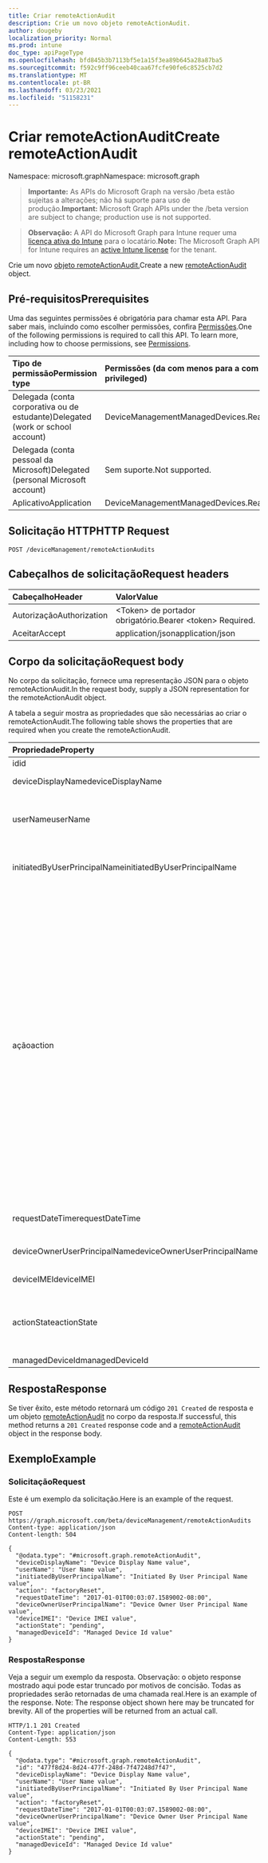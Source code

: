 ```yaml
---
title: Criar remoteActionAudit
description: Crie um novo objeto remoteActionAudit.
author: dougeby
localization_priority: Normal
ms.prod: intune
doc_type: apiPageType
ms.openlocfilehash: bfd845b3b7113bf5e1a15f3ea89b645a28a87ba5
ms.sourcegitcommit: f592c9ff96ceeb40caa67fcfe90fe6c8525cb7d2
ms.translationtype: MT
ms.contentlocale: pt-BR
ms.lasthandoff: 03/23/2021
ms.locfileid: "51158231"
---
```

# <a name="create-remoteactionaudit"></a><span data-ttu-id="e77e3-103">Criar remoteActionAudit</span><span class="sxs-lookup"><span data-stu-id="e77e3-103">Create remoteActionAudit</span></span>

<span data-ttu-id="e77e3-104">Namespace: microsoft.graph</span><span class="sxs-lookup"><span data-stu-id="e77e3-104">Namespace: microsoft.graph</span></span>

> <span data-ttu-id="e77e3-105">**Importante:** As APIs do Microsoft Graph na versão /beta estão sujeitas a alterações; não há suporte para uso de produção.</span><span class="sxs-lookup"><span data-stu-id="e77e3-105">**Important:** Microsoft Graph APIs under the /beta version are subject to change; production use is not supported.</span></span>

> <span data-ttu-id="e77e3-106">**Observação:** A API do Microsoft Graph para Intune requer uma [licença ativa do Intune](https://go.microsoft.com/fwlink/?linkid=839381) para o locatário.</span><span class="sxs-lookup"><span data-stu-id="e77e3-106">**Note:** The Microsoft Graph API for Intune requires an [active Intune license](https://go.microsoft.com/fwlink/?linkid=839381) for the tenant.</span></span>

<span data-ttu-id="e77e3-107">Crie um novo [objeto remoteActionAudit.](../resources/intune-devices-remoteactionaudit.md)</span><span class="sxs-lookup"><span data-stu-id="e77e3-107">Create a new [remoteActionAudit](../resources/intune-devices-remoteactionaudit.md) object.</span></span>

## <a name="prerequisites"></a><span data-ttu-id="e77e3-108">Pré-requisitos</span><span class="sxs-lookup"><span data-stu-id="e77e3-108">Prerequisites</span></span>
<span data-ttu-id="e77e3-p101">Uma das seguintes permissões é obrigatória para chamar esta API. Para saber mais, incluindo como escolher permissões, confira [Permissões](/graph/permissions-reference).</span><span class="sxs-lookup"><span data-stu-id="e77e3-p101">One of the following permissions is required to call this API. To learn more, including how to choose permissions, see [Permissions](/graph/permissions-reference).</span></span>

|<span data-ttu-id="e77e3-111">Tipo de permissão</span><span class="sxs-lookup"><span data-stu-id="e77e3-111">Permission type</span></span>|<span data-ttu-id="e77e3-112">Permissões (da com menos para a com mais privilégios)</span><span class="sxs-lookup"><span data-stu-id="e77e3-112">Permissions (from least to most privileged)</span></span>|
|:---|:---|
|<span data-ttu-id="e77e3-113">Delegada (conta corporativa ou de estudante)</span><span class="sxs-lookup"><span data-stu-id="e77e3-113">Delegated (work or school account)</span></span>|<span data-ttu-id="e77e3-114">DeviceManagementManagedDevices.ReadWrite.All</span><span class="sxs-lookup"><span data-stu-id="e77e3-114">DeviceManagementManagedDevices.ReadWrite.All</span></span>|
|<span data-ttu-id="e77e3-115">Delegada (conta pessoal da Microsoft)</span><span class="sxs-lookup"><span data-stu-id="e77e3-115">Delegated (personal Microsoft account)</span></span>|<span data-ttu-id="e77e3-116">Sem suporte.</span><span class="sxs-lookup"><span data-stu-id="e77e3-116">Not supported.</span></span>|
|<span data-ttu-id="e77e3-117">Aplicativo</span><span class="sxs-lookup"><span data-stu-id="e77e3-117">Application</span></span>|<span data-ttu-id="e77e3-118">DeviceManagementManagedDevices.ReadWrite.All</span><span class="sxs-lookup"><span data-stu-id="e77e3-118">DeviceManagementManagedDevices.ReadWrite.All</span></span>|

## <a name="http-request"></a><span data-ttu-id="e77e3-119">Solicitação HTTP</span><span class="sxs-lookup"><span data-stu-id="e77e3-119">HTTP Request</span></span>
<!-- {
  "blockType": "ignored"
}
-->
``` http
POST /deviceManagement/remoteActionAudits
```

## <a name="request-headers"></a><span data-ttu-id="e77e3-120">Cabeçalhos de solicitação</span><span class="sxs-lookup"><span data-stu-id="e77e3-120">Request headers</span></span>
|<span data-ttu-id="e77e3-121">Cabeçalho</span><span class="sxs-lookup"><span data-stu-id="e77e3-121">Header</span></span>|<span data-ttu-id="e77e3-122">Valor</span><span class="sxs-lookup"><span data-stu-id="e77e3-122">Value</span></span>|
|:---|:---|
|<span data-ttu-id="e77e3-123">Autorização</span><span class="sxs-lookup"><span data-stu-id="e77e3-123">Authorization</span></span>|<span data-ttu-id="e77e3-124">&lt;Token&gt; de portador obrigatório.</span><span class="sxs-lookup"><span data-stu-id="e77e3-124">Bearer &lt;token&gt; Required.</span></span>|
|<span data-ttu-id="e77e3-125">Aceitar</span><span class="sxs-lookup"><span data-stu-id="e77e3-125">Accept</span></span>|<span data-ttu-id="e77e3-126">application/json</span><span class="sxs-lookup"><span data-stu-id="e77e3-126">application/json</span></span>|

## <a name="request-body"></a><span data-ttu-id="e77e3-127">Corpo da solicitação</span><span class="sxs-lookup"><span data-stu-id="e77e3-127">Request body</span></span>
<span data-ttu-id="e77e3-128">No corpo da solicitação, fornece uma representação JSON para o objeto remoteActionAudit.</span><span class="sxs-lookup"><span data-stu-id="e77e3-128">In the request body, supply a JSON representation for the remoteActionAudit object.</span></span>

<span data-ttu-id="e77e3-129">A tabela a seguir mostra as propriedades que são necessárias ao criar o remoteActionAudit.</span><span class="sxs-lookup"><span data-stu-id="e77e3-129">The following table shows the properties that are required when you create the remoteActionAudit.</span></span>

|<span data-ttu-id="e77e3-130">Propriedade</span><span class="sxs-lookup"><span data-stu-id="e77e3-130">Property</span></span>|<span data-ttu-id="e77e3-131">Tipo</span><span class="sxs-lookup"><span data-stu-id="e77e3-131">Type</span></span>|<span data-ttu-id="e77e3-132">Descrição</span><span class="sxs-lookup"><span data-stu-id="e77e3-132">Description</span></span>|
|:---|:---|:---|
|<span data-ttu-id="e77e3-133">id</span><span class="sxs-lookup"><span data-stu-id="e77e3-133">id</span></span>|<span data-ttu-id="e77e3-134">Cadeia de caracteres</span><span class="sxs-lookup"><span data-stu-id="e77e3-134">String</span></span>|<span data-ttu-id="e77e3-135">ID do relatório.</span><span class="sxs-lookup"><span data-stu-id="e77e3-135">Report Id.</span></span>|
|<span data-ttu-id="e77e3-136">deviceDisplayName</span><span class="sxs-lookup"><span data-stu-id="e77e3-136">deviceDisplayName</span></span>|<span data-ttu-id="e77e3-137">Cadeia de caracteres</span><span class="sxs-lookup"><span data-stu-id="e77e3-137">String</span></span>|<span data-ttu-id="e77e3-138">Nome do dispositivo do Intune.</span><span class="sxs-lookup"><span data-stu-id="e77e3-138">Intune device name.</span></span>|
|<span data-ttu-id="e77e3-139">userName</span><span class="sxs-lookup"><span data-stu-id="e77e3-139">userName</span></span>|<span data-ttu-id="e77e3-140">Cadeia de caracteres</span><span class="sxs-lookup"><span data-stu-id="e77e3-140">String</span></span>|<span data-ttu-id="e77e3-141">\[preterido \] Use InitiatedByUserPrincipalName em vez disso.</span><span class="sxs-lookup"><span data-stu-id="e77e3-141">\[deprecated\] Please use InitiatedByUserPrincipalName instead.</span></span>|
|<span data-ttu-id="e77e3-142">initiatedByUserPrincipalName</span><span class="sxs-lookup"><span data-stu-id="e77e3-142">initiatedByUserPrincipalName</span></span>|<span data-ttu-id="e77e3-143">Cadeia de caracteres</span><span class="sxs-lookup"><span data-stu-id="e77e3-143">String</span></span>|<span data-ttu-id="e77e3-144">Usuário que iniciou a ação do dispositivo, o formato é UPN.</span><span class="sxs-lookup"><span data-stu-id="e77e3-144">User who initiated the device action, format is UPN.</span></span>|
|<span data-ttu-id="e77e3-145">ação</span><span class="sxs-lookup"><span data-stu-id="e77e3-145">action</span></span>|[<span data-ttu-id="e77e3-146">remoteAction</span><span class="sxs-lookup"><span data-stu-id="e77e3-146">remoteAction</span></span>](../resources/intune-devices-remoteaction.md)|<span data-ttu-id="e77e3-147">O nome da ação.</span><span class="sxs-lookup"><span data-stu-id="e77e3-147">The action name.</span></span> <span data-ttu-id="e77e3-148">Os valores possíveis são: `unknown` , , , , , , , , `factoryReset` `removeCompanyData` , `resetPasscode` `remoteLock` , `enableLostMode` `disableLostMode` `locateDevice` `rebootNow` `recoverPasscode` `cleanWindowsDevice` `logoutSharedAppleDeviceActiveUser` `quickScan` `fullScan` `windowsDefenderUpdateSignatures` , `factoryResetKeepEnrollmentData` `updateDeviceAccount` `automaticRedeployment` `shutDown` `rotateBitLockerKeys` `rotateFileVaultKey` `getFileVaultKey` `setDeviceName`</span><span class="sxs-lookup"><span data-stu-id="e77e3-148">Possible values are: `unknown`, `factoryReset`, `removeCompanyData`, `resetPasscode`, `remoteLock`, `enableLostMode`, `disableLostMode`, `locateDevice`, `rebootNow`, `recoverPasscode`, `cleanWindowsDevice`, `logoutSharedAppleDeviceActiveUser`, `quickScan`, `fullScan`, `windowsDefenderUpdateSignatures`, `factoryResetKeepEnrollmentData`, `updateDeviceAccount`, `automaticRedeployment`, `shutDown`, `rotateBitLockerKeys`, `rotateFileVaultKey`, `getFileVaultKey`, `setDeviceName`.</span></span>|
|<span data-ttu-id="e77e3-149">requestDateTime</span><span class="sxs-lookup"><span data-stu-id="e77e3-149">requestDateTime</span></span>|<span data-ttu-id="e77e3-150">DateTimeOffset</span><span class="sxs-lookup"><span data-stu-id="e77e3-150">DateTimeOffset</span></span>|<span data-ttu-id="e77e3-151">Hora em que a ação foi emitida, dada em UTC.</span><span class="sxs-lookup"><span data-stu-id="e77e3-151">Time when the action was issued, given in UTC.</span></span>|
|<span data-ttu-id="e77e3-152">deviceOwnerUserPrincipalName</span><span class="sxs-lookup"><span data-stu-id="e77e3-152">deviceOwnerUserPrincipalName</span></span>|<span data-ttu-id="e77e3-153">Cadeia de caracteres</span><span class="sxs-lookup"><span data-stu-id="e77e3-153">String</span></span>|<span data-ttu-id="e77e3-154">Upn do proprietário do dispositivo.</span><span class="sxs-lookup"><span data-stu-id="e77e3-154">Upn of the device owner.</span></span>|
|<span data-ttu-id="e77e3-155">deviceIMEI</span><span class="sxs-lookup"><span data-stu-id="e77e3-155">deviceIMEI</span></span>|<span data-ttu-id="e77e3-156">Cadeia de caracteres</span><span class="sxs-lookup"><span data-stu-id="e77e3-156">String</span></span>|<span data-ttu-id="e77e3-157">IMEI do dispositivo.</span><span class="sxs-lookup"><span data-stu-id="e77e3-157">IMEI of the device.</span></span>|
|<span data-ttu-id="e77e3-158">actionState</span><span class="sxs-lookup"><span data-stu-id="e77e3-158">actionState</span></span>|[<span data-ttu-id="e77e3-159">actionState</span><span class="sxs-lookup"><span data-stu-id="e77e3-159">actionState</span></span>](../resources/intune-shared-actionstate.md)|<span data-ttu-id="e77e3-160">Estado da ação.</span><span class="sxs-lookup"><span data-stu-id="e77e3-160">Action state.</span></span> <span data-ttu-id="e77e3-161">Os valores possíveis são: `none`, `pending`, `canceled`, `active`, `done`, `failed`, `notSupported`.</span><span class="sxs-lookup"><span data-stu-id="e77e3-161">Possible values are: `none`, `pending`, `canceled`, `active`, `done`, `failed`, `notSupported`.</span></span>|
|<span data-ttu-id="e77e3-162">managedDeviceId</span><span class="sxs-lookup"><span data-stu-id="e77e3-162">managedDeviceId</span></span>|<span data-ttu-id="e77e3-163">Cadeia de caracteres</span><span class="sxs-lookup"><span data-stu-id="e77e3-163">String</span></span>|<span data-ttu-id="e77e3-164">Destino da ação.</span><span class="sxs-lookup"><span data-stu-id="e77e3-164">Action target.</span></span>|



## <a name="response"></a><span data-ttu-id="e77e3-165">Resposta</span><span class="sxs-lookup"><span data-stu-id="e77e3-165">Response</span></span>
<span data-ttu-id="e77e3-166">Se tiver êxito, este método retornará um código `201 Created` de resposta e um objeto [remoteActionAudit](../resources/intune-devices-remoteactionaudit.md) no corpo da resposta.</span><span class="sxs-lookup"><span data-stu-id="e77e3-166">If successful, this method returns a `201 Created` response code and a [remoteActionAudit](../resources/intune-devices-remoteactionaudit.md) object in the response body.</span></span>

## <a name="example"></a><span data-ttu-id="e77e3-167">Exemplo</span><span class="sxs-lookup"><span data-stu-id="e77e3-167">Example</span></span>

### <a name="request"></a><span data-ttu-id="e77e3-168">Solicitação</span><span class="sxs-lookup"><span data-stu-id="e77e3-168">Request</span></span>
<span data-ttu-id="e77e3-169">Este é um exemplo da solicitação.</span><span class="sxs-lookup"><span data-stu-id="e77e3-169">Here is an example of the request.</span></span>
``` http
POST https://graph.microsoft.com/beta/deviceManagement/remoteActionAudits
Content-type: application/json
Content-length: 504

{
  "@odata.type": "#microsoft.graph.remoteActionAudit",
  "deviceDisplayName": "Device Display Name value",
  "userName": "User Name value",
  "initiatedByUserPrincipalName": "Initiated By User Principal Name value",
  "action": "factoryReset",
  "requestDateTime": "2017-01-01T00:03:07.1589002-08:00",
  "deviceOwnerUserPrincipalName": "Device Owner User Principal Name value",
  "deviceIMEI": "Device IMEI value",
  "actionState": "pending",
  "managedDeviceId": "Managed Device Id value"
}
```

### <a name="response"></a><span data-ttu-id="e77e3-170">Resposta</span><span class="sxs-lookup"><span data-stu-id="e77e3-170">Response</span></span>
<span data-ttu-id="e77e3-p104">Veja a seguir um exemplo da resposta. Observação: o objeto response mostrado aqui pode estar truncado por motivos de concisão. Todas as propriedades serão retornadas de uma chamada real.</span><span class="sxs-lookup"><span data-stu-id="e77e3-p104">Here is an example of the response. Note: The response object shown here may be truncated for brevity. All of the properties will be returned from an actual call.</span></span>
``` http
HTTP/1.1 201 Created
Content-Type: application/json
Content-Length: 553

{
  "@odata.type": "#microsoft.graph.remoteActionAudit",
  "id": "477f8d24-8d24-477f-248d-7f47248d7f47",
  "deviceDisplayName": "Device Display Name value",
  "userName": "User Name value",
  "initiatedByUserPrincipalName": "Initiated By User Principal Name value",
  "action": "factoryReset",
  "requestDateTime": "2017-01-01T00:03:07.1589002-08:00",
  "deviceOwnerUserPrincipalName": "Device Owner User Principal Name value",
  "deviceIMEI": "Device IMEI value",
  "actionState": "pending",
  "managedDeviceId": "Managed Device Id value"
}
```




